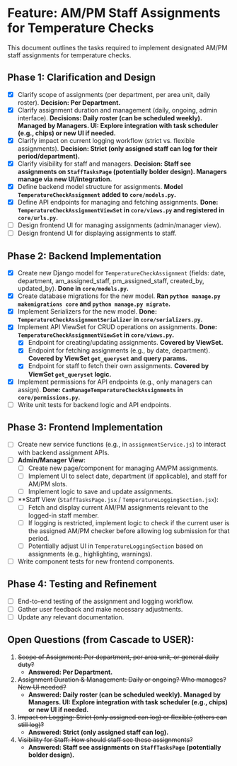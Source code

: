 # Feature: AM/PM Staff Assignments for Temperature Checks

This document outlines the tasks required to implement designated AM/PM staff assignments for temperature checks.

## Phase 1: Clarification and Design

- [x] Clarify scope of assignments (per department, per area unit, daily roster). **Decision: Per Department.**
- [x] Clarify assignment duration and management (daily, ongoing, admin interface). **Decisions: Daily roster (can be scheduled weekly). Managed by Managers. UI: Explore integration with task scheduler (e.g., chips) or new UI if needed.**
- [x] Clarify impact on current logging workflow (strict vs. flexible assignments). **Decision: Strict (only assigned staff can log for their period/department).**
- [x] Clarify visibility for staff and managers. **Decision: Staff see assignments on `StaffTasksPage` (potentially bolder design). Managers manage via new UI/integration.**
- [x] Define backend model structure for assignments. **Model `TemperatureCheckAssignment` added to `core/models.py`.**
- [x] Define API endpoints for managing and fetching assignments. **Done: `TemperatureCheckAssignmentViewSet` in `core/views.py` and registered in `core/urls.py`.**
- [ ] Design frontend UI for managing assignments (admin/manager view).
- [ ] Design frontend UI for displaying assignments to staff.

## Phase 2: Backend Implementation

- [x] Create new Django model for `TemperatureCheckAssignment` (fields: date, department, am_assigned_staff, pm_assigned_staff, created_by, updated_by). **Done in `core/models.py`.**
- [x] Create database migrations for the new model. **Ran `python manage.py makemigrations core` and `python manage.py migrate`.**
- [x] Implement Serializers for the new model. **Done: `TemperatureCheckAssignmentSerializer` in `core/serializers.py`.**
- [x] Implement API ViewSet for CRUD operations on assignments. **Done: `TemperatureCheckAssignmentViewSet` in `core/views.py`.**
    - [x] Endpoint for creating/updating assignments. **Covered by ViewSet.**
    - [x] Endpoint for fetching assignments (e.g., by date, department). **Covered by ViewSet `get_queryset` and query params.**
    - [x] Endpoint for staff to fetch their own assignments. **Covered by ViewSet `get_queryset` logic.**
- [x] Implement permissions for API endpoints (e.g., only managers can assign). **Done: `CanManageTemperatureCheckAssignments` in `core/permissions.py`.**
- [ ] Write unit tests for backend logic and API endpoints.

## Phase 3: Frontend Implementation

- [ ] Create new service functions (e.g., in `assignmentService.js`) to interact with backend assignment APIs.
- [ ] **Admin/Manager View:**
    - [ ] Create new page/component for managing AM/PM assignments.
    - [ ] Implement UI to select date, department (if applicable), and staff for AM/PM slots.
    - [ ] Implement logic to save and update assignments.
- [ ] **Staff View (`StaffTasksPage.jsx` / `TemperatureLoggingSection.jsx`):
    - [ ] Fetch and display current AM/PM assignments relevant to the logged-in staff member.
    - [ ] If logging is restricted, implement logic to check if the current user is the assigned AM/PM checker before allowing log submission for that period.
    - [ ] Potentially adjust UI in `TemperatureLoggingSection` based on assignments (e.g., highlighting, warnings).
- [ ] Write component tests for new frontend components.

## Phase 4: Testing and Refinement

- [ ] End-to-end testing of the assignment and logging workflow.
- [ ] Gather user feedback and make necessary adjustments.
- [ ] Update any relevant documentation.

## Open Questions (from Cascade to USER):

1.  ~~Scope of Assignment: Per department, per area unit, or general daily duty?~~
    - **Answered: Per Department.**
2.  ~~Assignment Duration & Management: Daily or ongoing? Who manages? New UI needed?~~
    - **Answered: Daily roster (can be scheduled weekly). Managed by Managers. UI: Explore integration with task scheduler (e.g., chips) or new UI if needed.**
3.  ~~Impact on Logging: Strict (only assigned can log) or flexible (others can still log)?~~
    - **Answered: Strict (only assigned staff can log).**
4.  ~~Visibility for Staff: How should staff see these assignments?~~
    - **Answered: Staff see assignments on `StaffTasksPage` (potentially bolder design).**
